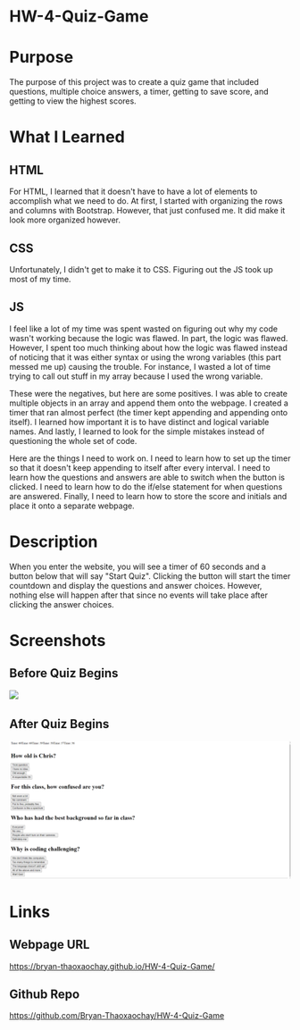 # HW-4-Quiz-Game

# Purpose

The purpose of this project was to create a quiz game that included questions, multiple choice answers, a timer, getting to save score, and getting to view the highest scores.

# What I Learned

## HTML

For HTML, I learned that it doesn't have to have a lot of elements to accomplish what we need to do. At first, I started with organizing the rows and columns with Bootstrap. However, that just confused me. It did make it look more organized however.

## CSS

Unfortunately, I didn't get to make it to CSS. Figuring out the JS took up most of my time.

## JS

I feel like a lot of my time was spent wasted on figuring out why my code wasn't working because the logic was flawed. In part, the logic was flawed. However, I spent too much thinking about how the logic was flawed instead of noticing that it was either syntax or using the wrong variables (this part messed me up) causing the trouble. For instance, I wasted a lot of time trying to call out stuff in my array because I used the wrong variable. 

These were the negatives, but here are some positives. I was able to create multiple objects in an array and append them onto the webpage. I created a timer that ran almost perfect (the timer kept appending and appending onto itself). I learned how important it is to have distinct and logical variable names. And lastly, I learned to look for the simple mistakes instead of questioning the whole set of code.

Here are the things I need to work on. I need to learn how to set up the timer so that it doesn't keep appending to itself after every interval. I need to learn how the questions and answers are able to switch when the button is clicked. I need to learn how to do the if/else statement for when questions are answered. Finally, I need to learn how to store the score and initials and place it onto a separate webpage.

# Description

When you enter the website, you will see a timer of 60 seconds and a button below that will say "Start Quiz". Clicking the button will start the timer countdown and display the questions and answer choices. However, nothing else will happen after that since no events will take place after clicking the answer choices.

# Screenshots

## Before Quiz Begins

![](images/HW-4-Quiz-Game-Img1.png)

## After Quiz Begins

![](images/HW-4-Quiz-Game-Img2.png)

# Links

## Webpage URL

https://bryan-thaoxaochay.github.io/HW-4-Quiz-Game/ 

## Github Repo

https://github.com/Bryan-Thaoxaochay/HW-4-Quiz-Game 
